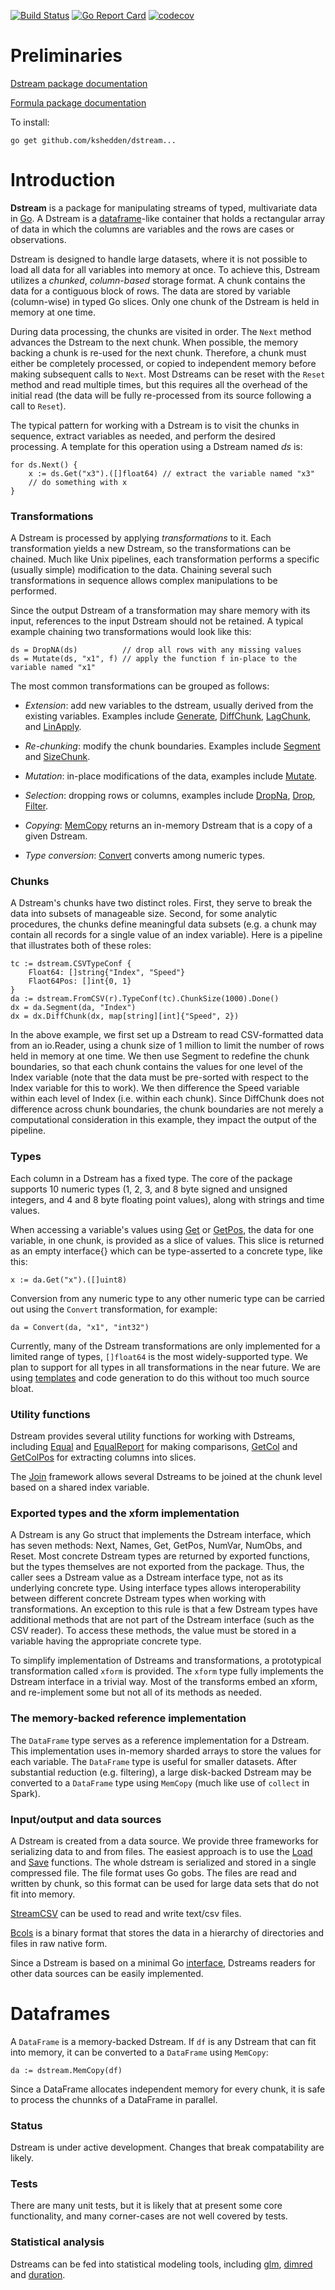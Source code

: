 [![Build Status](https://travis-ci.com/kshedden/dstream.svg?branch=master)](https://travis-ci.com/kshedden/dstream)
[![Go Report Card](https://goreportcard.com/badge/github.com/kshedden/dstream)](https://goreportcard.com/report/github.com/kshedden/dstream)
[![codecov](https://codecov.io/gh/kshedden/dstream/branch/master/graph/badge.svg)](https://codecov.io/gh/kshedden/dstream)

# Preliminaries

[Dstream package documentation](https://godoc.org/github.com/kshedden/dstream/dstream)

[Formula package documentation](https://godoc.org/github.com/kshedden/dstream/formula)

To install:

```
go get github.com/kshedden/dstream...
```

# Introduction

__Dstream__ is a package for manipulating streams of typed,
multivariate data in [Go](http://golang.org).  A Dstream is a
[dataframe](http://pandas.pydata.org)-like container that holds a
rectangular array of data in which the columns are variables and the
rows are cases or observations.

Dstream is designed to handle large datasets, where it is not
possible to load all data for all variables into memory at once.  To
achieve this, Dstream utilizes a _chunked_, _column-based_ storage format.
A chunk contains the data for a contiguous block of rows.
The data are stored by variable (column-wise) in typed
Go slices.  Only one chunk of the Dstream is held in memory at one
time.

During data processing, the chunks are visited in order.  The `Next`
method advances the Dstream to the next chunk.  When possible, the
memory backing a chunk is re-used for the next chunk.  Therefore, a
chunk must either be completely processed, or copied to independent
memory before making subsequent calls to `Next`.
Most Dstreams can be reset with the `Reset` method and
read multiple times, but this requires all the overhead of the initial
read (the data will be fully re-processed from its source following a
call to `Reset`).

The typical pattern for working with a Dstream is to visit the chunks
in sequence, extract variables as needed, and perform the desired
processing.  A template for this operation using a Dstream named _ds_
is:

```
for ds.Next() {
    x := ds.Get("x3").([]float64) // extract the variable named "x3"
    // do something with x
}
```

### Transformations

A Dstream is processed by applying _transformations_ to it.  Each
transformation yields a new Dstream, so the transformations can be
chained.  Much like Unix pipelines, each transformation performs a
specific (usually simple) modification to the data.  Chaining several
such transformations in sequence allows complex manipulations to be
performed.

Since the output Dstream of a transformation may share memory with its
input, references to the input Dstream should not be retained.  A
typical example chaining two transformations would look like this:

```
ds = DropNA(ds)          // drop all rows with any missing values
ds = Mutate(ds, "x1", f) // apply the function f in-place to the variable named "x1"
```

The most common transformations can be grouped as follows:

* _Extension_: add new variables to the dstream, usually derived from
  the existing variables.  Examples include
  [Generate](https://godoc.org/github.com/kshedden/dstream/dstream#Generate),
  [DiffChunk](https://godoc.org/github.com/kshedden/dstream/dstream#DiffChunk),
  [LagChunk](https://godoc.org/github.com/kshedden/dstream/dstream#LagChunk),
  and
  [LinApply](https://godoc.org/github.com/kshedden/dstream/dstream#LinApply).

* _Re-chunking_: modify the chunk boundaries.  Examples include
  [Segment](https://godoc.org/github.com/kshedden/dstream/dstream#Segment)
  and [SizeChunk](https://godoc.org/github.com/kshedden/dstream/dstream#SizeChunk).

* _Mutation_: in-place modifications of the data, examples include
  [Mutate](https://godoc.org/github.com/kshedden/dstream/dstream#Mutate).

* _Selection_: dropping rows or columns, examples include
  [DropNa](https://godoc.org/github.com/kshedden/dstream/dstream#DropNA),
  [Drop](https://godoc.org/github.com/kshedden/dstream/dstream#Drop),
  [Filter](https://godoc.org/github.com/kshedden/dstream/dstream#Filter).

* _Copying_:
  [MemCopy](https://godoc.org/github.com/kshedden/dstream/dstream#DropNA)
  returns an in-memory Dstream that is a copy of a given Dstream.

* _Type conversion_:
  [Convert](https://godoc.org/github.com/kshedden/dstream/dstream#Convert)
  converts among numeric types.

### Chunks

A Dstream's chunks have two distinct roles.  First, they serve to
break the data into subsets of manageable size.  Second, for some
analytic procedures, the chunks define meaningful data subsets (e.g. a
chunk may contain all records for a single value of an index
variable).  Here is a pipeline that illustrates both of these roles:

```
tc := dstream.CSVTypeConf {
	Float64: []string{"Index", "Speed"}
	Flaot64Pos: []int{0, 1}
}
da := dstream.FromCSV(r).TypeConf(tc).ChunkSize(1000).Done()
dx = da.Segment(da, "Index")
dx = dx.DiffChunk(dx, map[string][int]{"Speed", 2})
```

In the above example, we first set up a Dstream to read CSV-formatted
data from an io.Reader, using a chunk size of 1 million to limit the
number of rows held in memory at one time.  We then use Segment to redefine the
chunk boundaries, so that each chunk contains the values for one level
of the Index variable (note that the data must be pre-sorted with
respect to the Index variable
for this to work).  We then difference the Speed variable within each
level of Index (i.e. within each chunk).  Since DiffChunk does not
difference across chunk boundaries, the chunk boundaries are not
merely a computational consideration in this example, they impact the
output of the pipeline.

### Types

Each column in a Dstream has a fixed type.  The core of the package
supports 10 numeric types (1, 2, 3, and 8 byte signed and unsigned
integers, and 4 and 8 byte floating point values), along with strings
and time values.

When accessing a variable's values using
[Get](https://godoc.org/github.com/kshedden/dstream/dstream#Get) or
[GetPos](https://godoc.org/github.com/kshedden/dstream/dstream#GetPos),
the data for one variable, in one chunk, is provided as a slice of
values.  This slice is returned as an empty interface{} which can be
type-asserted to a concrete type, like this:

```
x := da.Get("x").([]uint8)
```

Conversion from any numeric type to any other numeric type can be
carried out using the `Convert` transformation, for example:

```
da = Convert(da, "x1", "int32")
```

Currently, many of the Dstream transformations are only implemented
for a limited range of types, `[]float64` is the most widely-supported
type.  We plan to support for all types in all transformations in the
near future.  We are using
[templates](https://golang.org/pkg/text/template) and code generation
to do this without too much source bloat.

### Utility functions

Dstream provides several utility functions for working with Dstreams,
including
[Equal](https://godoc.org/github.com/kshedden/dstream/dstream#Equal)
and
[EqualReport](https://godoc.org/github.com/kshedden/dstream/dstream#EqualReport)
for making comparisons,
[GetCol](https://godoc.org/github.com/kshedden/dstream/dstream#GetCol)
and
[GetColPos](https://godoc.org/github.com/kshedden/dstream/dstream#GetColPos)
for extracting columns into slices.

The [Join](https://godoc.org/github.com/kshedden/dstream/dstream#Join)
framework allows several Dstreams to be joined at the chunk level
based on a shared index variable.

### Exported types and the xform implementation

A Dstream is any Go struct that implements the Dstream interface,
which has seven methods: Next, Names, Get, GetPos, NumVar, NumObs, and
Reset.  Most concrete Dstream types are returned by exported
functions, but the types themselves are not exported from the package.
Thus, the caller sees a Dstream value as a Dstream interface type, not
as its underlying concrete type.  Using interface types allows
interoperability between different concrete Dstream types when working
with transformations.  An exception to this rule is that a few Dstream
types have additional methods that are not part of the Dstream
interface (such as the CSV reader).  To access these methods, the
value must be stored in a variable having the appropriate concrete
type.

To simplify implementation of Dstreams and transformations, a
prototypical transformation called `xform` is provided.  The `xform`
type fully implements the Dstream interface in a trivial way.  Most of
the transforms embed an xform, and re-implement some but not all of
its methods as needed.

### The memory-backed reference implementation

The `DataFrame` type serves as a reference implementation for a
Dstream.  This implementation uses in-memory sharded arrays to store
the values for each variable.  The `DataFrame` type is useful for
smaller datasets.  After substantial reduction (e.g. filtering), a
large disk-backed Dstream may be converted to a `DataFrame` type using
`MemCopy` (much like use of `collect` in Spark).

### Input/output and data sources

A Dstream is created from a data source.  We provide three frameworks for
serializing data to and from files.  The easiest approach is to use the
[Load](https://godoc.org/github.com/kshedden/dstream/dstream#Load) and
[Save](https://godoc.org/github.com/kshedden/dstream/dstream#Load)
functions.  The whole dstream is serialized and stored in a single compressed
file.  The file format uses Go gobs.  The files are read and written by chunk,
so this format can be used for large data sets that do not fit into memory.

[StreamCSV](https://godoc.org/github.com/kshedden/dstream/dstream#StreamCSV)
can be used to read and write text/csv files.

[Bcols](https://godoc.org/github.com/kshedden/dstream/dstream#Bcols)
is a binary format that stores the data in a hierarchy of directories and files in raw native form.

Since a Dstream is based on a minimal Go
[interface](https://golang.org/doc/effective_go.html#interfaces_and_types),
Dstreams readers for other data sources can be easily implemented.

# Dataframes

A `DataFrame` is a memory-backed Dstream.  If `df` is any Dstream that can fit into memory,
it can be converted to a `DataFrame` using `MemCopy`:

```
da := dstream.MemCopy(df)
```

Since a DataFrame allocates independent memory for every chunk, it is safe to process
the chunnks of a DataFrame in parallel.

### Status

Dstream is under active development.  Changes that break compatability
are likely.

### Tests

There are many unit tests, but it is likely that at present some core
functionality, and many corner-cases are not well covered by tests.

### Statistical analysis

Dstreams can be fed into statistical modeling tools, including
[glm](https://github.com/kshedden/statmodel/tree/master/glm),
[dimred](https://github.com/kshedden/dimred) and
[duration](https://github.com/kshedden/statmodel/duration).
